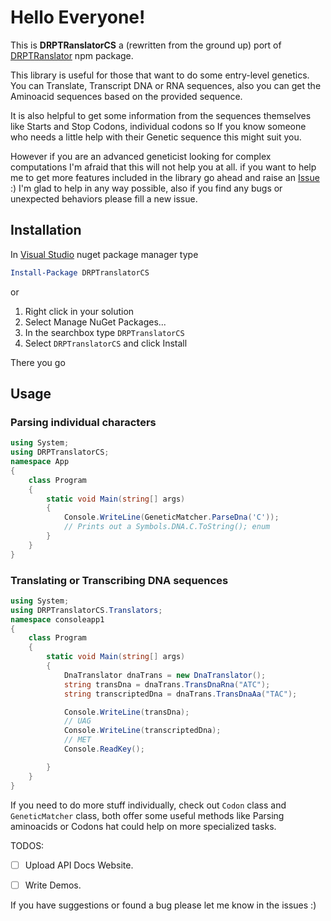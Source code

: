 # Hello Everyone!

This is **DRPTRanslatorCS** a (rewritten from the ground up) port of [DRPTRanslator]() npm package. 

This library is useful for those that want to do some entry-level genetics. You can Translate, Transcript
DNA or RNA sequences, also you can get the Aminoacid sequences based on the provided sequence.

It is also helpful to get some information from the sequences themselves like Starts and Stop Codons, individual codons
so If you know someone who needs a little help with their Genetic sequence this might suit you.

However if you are an advanced geneticist looking for complex computations I'm afraid that this will not help you at all.
if you want to help me to get more features included in the library go ahead and raise an [Issue]() :)
I'm glad to help in any way possible, also if you find any bugs or unexpected behaviors please fill a new issue.

## Installation
In [Visual Studio]() nuget package manager type
```powershell
Install-Package DRPTranslatorCS
```
or
1. Right click in your solution
2. Select Manage NuGet Packages...
3. In the searchbox type `DRPTranslatorCS`
4. Select `DRPTranslatorCS` and click Install
 

There you go


## Usage
### Parsing individual characters
```csharp
using System;
using DRPTranslatorCS;
namespace App
{
    class Program
    {
        static void Main(string[] args)
        {
            Console.WriteLine(GeneticMatcher.ParseDna('C'));
            // Prints out a Symbols.DNA.C.ToString(); enum
        }
    }
}
```
    
    
### Translating or Transcribing DNA sequences
```csharp
using System;
using DRPTranslatorCS.Translators;
namespace consoleapp1
{
    class Program
    {
        static void Main(string[] args)
        {
            DnaTranslator dnaTrans = new DnaTranslator();
            string transDna = dnaTrans.TransDnaRna("ATC");
            string transcriptedDna = dnaTrans.TransDnaAa("TAC");

            Console.WriteLine(transDna);
            // UAG
            Console.WriteLine(transcriptedDna);
            // MET
            Console.ReadKey();

        }
    }
}
```

If you need to do more stuff individually, check out `Codon` class
and `GeneticMatcher` class, both offer some useful methods like Parsing aminoacids or Codons
hat could help on more specialized tasks.

TODOS:

* [ ] Upload API Docs Website.
* [ ] Write Demos.


If you have suggestions or found a bug please let me know in the issues :)
